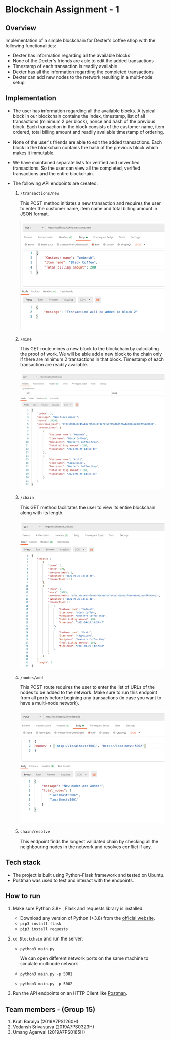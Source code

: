 # Blockchain Assignment - 1

## Overview
Implementation of a simple blockchain for Dexter's coffee shop with the following functionalities:

* Dexter has information regarding all the available blocks
* None of the Dexter's friends are able to edit the added transactions
* Timestamp of each transaction is readily available
* Dexter has all the information regarding the completed transactions
* Dexter can add new nodes to the network resulting in a multi-node setup

## Implementation

* The user has information regarding all the available blocks. A typical block in our blockchain contains the index, timestamp, list of all transactions (minimum 2 per block), nonce and hash of the previous block. Each transaction in the block consists of the customer name, item ordered, total billing amount and readily available timestamp of ordering.

* None of the user's friends are able to edit the added transactions. Each block in the blockchain contains the hash of the previous block which makes it immutable. 

* We have maintained separate lists for verified and unverified transactions. So the user can view all the completed, verified transactions and the entire blockchain.

* The following API endpoints are created:
    1) `/transactions/new`

        This POST method initiates a new transaction and requires the user to enter the customer name, item name and total billing amount in JSON format.

        ![New transaction](./images/transaction.png)

    2) `/mine`

        This GET route mines a new block to the blockchain by calculating the proof of work. We will be able add a new block to the chain only if there are minimum 2 transactions in that block. Timestamp of each transaction are readily available.

        ![Block structure](./images/block.png)

    3) `/chain`

        This GET method facilitates the user to view its entire blockchain along with its length.

        ![Blockchain](./images/chain.png)

    4) `/nodes/add`

        This POST route requires the user to enter the list of URLs of the nodes to be added to the network. Make sure to run this endpoint from all ports before begining any transactions (in case you want to have a multi-node network).

        ![Multiple nodes](./images/nodes.png)

    5) `chain/resolve`

        This endpoint finds the longest validated chain by checking all the neighbouring nodes in the network and resolves conflict if any.


## Tech stack 
* The project is built using Python-Flask framework and tested on Ubuntu.
* Postman was used to test and interact with the endpoints.

## How to run
1) Make sure Python 3.8+ , Flask and requests library is installed.
    * Download any version of Python (>3.8) from the [official website](https://www.python.org/downloads/).
    * `pip3 install flask`
    * `pip3 install requests`

2) `cd Blockchain` and run the server:
    * `python3 main.py`

        We can open different network ports on the same machine to simulate multinode network
    
    * `python3 main.py -p 5001`
    * `python3 main.py -p 5002`

3) Run the API endpoints on an HTTP Client like [Postman](https://www.postman.com/downloads/).

## Team members - (Group 15)
1) Kruti Baraiya (2019A7PS1260H)
2) Vedansh Srivastava (2019A7PS0323H)
3) Umang Agarwal (2019A7PS0185H)
